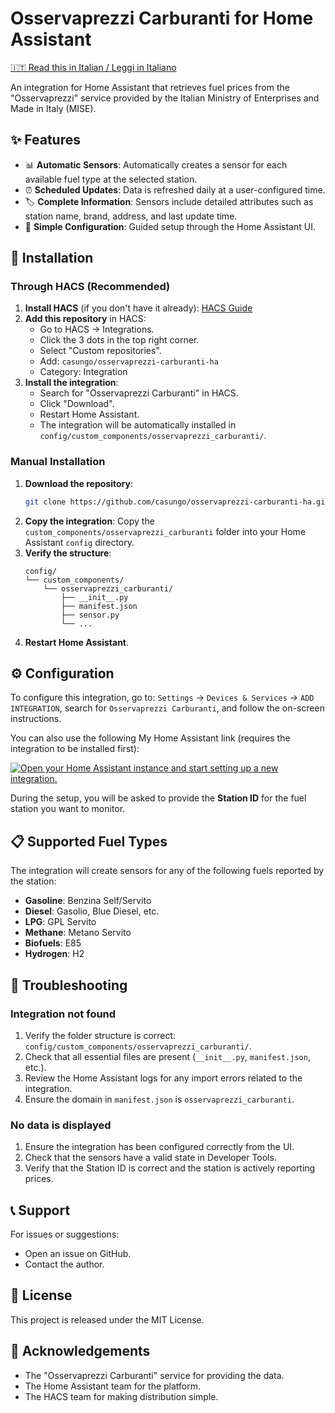 # Osservaprezzi Carburanti for Home Assistant

[🇮🇹 Read this in Italian / Leggi in Italiano](./README.it.md)

An integration for Home Assistant that retrieves fuel prices from the "Osservaprezzi" service provided by the Italian Ministry of Enterprises and Made in Italy (MISE).

## ✨ Features

- 📊 **Automatic Sensors**: Automatically creates a sensor for each available fuel type at the selected station.
- ⏰ **Scheduled Updates**: Data is refreshed daily at a user-configured time.
- 🏷️ **Complete Information**: Sensors include detailed attributes such as station name, brand, address, and last update time.
- 🔧 **Simple Configuration**: Guided setup through the Home Assistant UI.

## 🚀 Installation

### Through HACS (Recommended)

1.  **Install HACS** (if you don't have it already): [HACS Guide](https://hacs.xyz/docs/installation/installation/)
2.  **Add this repository** in HACS:
    - Go to HACS → Integrations.
    - Click the 3 dots in the top right corner.
    - Select "Custom repositories".
    - Add: `casungo/osservaprezzi-carburanti-ha`
    - Category: Integration
3.  **Install the integration**:
    - Search for "Osservaprezzi Carburanti" in HACS.
    - Click "Download".
    - Restart Home Assistant.
    - The integration will be automatically installed in `config/custom_components/osservaprezzi_carburanti/`.

### Manual Installation

1.  **Download the repository**:
    ```bash
    git clone https://github.com/casungo/osservaprezzi-carburanti-ha.git
    ```
2.  **Copy the integration**:
    Copy the `custom_components/osservaprezzi_carburanti` folder into your Home Assistant `config` directory.
3.  **Verify the structure**:
    ```
    config/
    └── custom_components/
        └── osservaprezzi_carburanti/
            ├── __init__.py
            ├── manifest.json
            ├── sensor.py
            └── ...
    ```
4.  **Restart Home Assistant**.

## ⚙️ Configuration

To configure this integration, go to: `Settings` -> `Devices & Services` -> `ADD INTEGRATION`, search for `Osservaprezzi Carburanti`, and follow the on-screen instructions.

You can also use the following My Home Assistant link (requires the integration to be installed first):

[![Open your Home Assistant instance and start setting up a new integration.](https://my.home-assistant.io/badges/config_flow_start.svg)](https://my.home-assistant.io/redirect/config_flow_start/?domain=osservaprezzi_carburanti)

During the setup, you will be asked to provide the **Station ID** for the fuel station you want to monitor.

## 📋 Supported Fuel Types

The integration will create sensors for any of the following fuels reported by the station:

- **Gasoline**: Benzina Self/Servito
- **Diesel**: Gasolio, Blue Diesel, etc.
- **LPG**: GPL Servito
- **Methane**: Metano Servito
- **Biofuels**: E85
- **Hydrogen**: H2

## 🚨 Troubleshooting

### Integration not found

1.  Verify the folder structure is correct: `config/custom_components/osservaprezzi_carburanti/`.
2.  Check that all essential files are present (`__init__.py`, `manifest.json`, etc.).
3.  Review the Home Assistant logs for any import errors related to the integration.
4.  Ensure the domain in `manifest.json` is `osservaprezzi_carburanti`.

### No data is displayed

1.  Ensure the integration has been configured correctly from the UI.
2.  Check that the sensors have a valid state in Developer Tools.
3.  Verify that the Station ID is correct and the station is actively reporting prices.

## 📞 Support

For issues or suggestions:

- Open an issue on GitHub.
- Contact the author.

## 📄 License

This project is released under the MIT License.

## 🙏 Acknowledgements

- The "Osservaprezzi Carburanti" service for providing the data.
- The Home Assistant team for the platform.
- The HACS team for making distribution simple.
